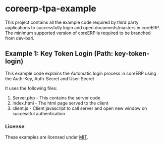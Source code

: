 # coreerp-tpa-example

This project contains all the example code required by third party applications to successfully login and open documents/masters in coreERP.
The minimum supported version of coreERP is required to be branched from dev-bs4.

## Example 1: Key Token Login (Path: key-token-login)

This example code explains the Automatic login process in coreERP using the Auth-Key, Auth-Secret and User-Secret

It uses the following files:
1. Server.php   - This contains the server code
2. Index.html   - The html page served to the client
3. client.js    - Client javascript to call server and open new window on successful authentication


### License
These examples are licensed under [MIT](https://github.com/vishwayon/coreerp-tpa-example/blob/develop/LICENSE).
